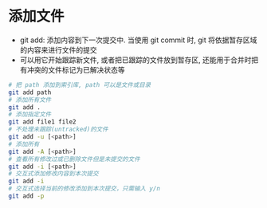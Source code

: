 # 添加文件

- git add: 添加内容到下一次提交中. 当使用 git commit 时, git 将依据暂存区域的内容来进行文件的提交
- 可以用它开始跟踪新文件, 或者把已跟踪的文件放到暂存区, 还能用于合并时把有冲突的文件标记为已解决状态等

```sh
# 把 path 添加到索引库, path 可以是文件或目录
git add path
# 添加所有文件
git add .
# 添加指定文件
git add file1 file2
# 不处理未跟踪(untracked)的文件
git add -u [<path>]
# 添加所有
git add -A [<path>]
# 查看所有修改过或已删除文件但是未提交的文件
git add -i [<path>]
# 交互式添加修改内容到本次提交
git add -i
# 交互式选择当前的修改添加到本次提交，只需输入 y/n
git add -p
```